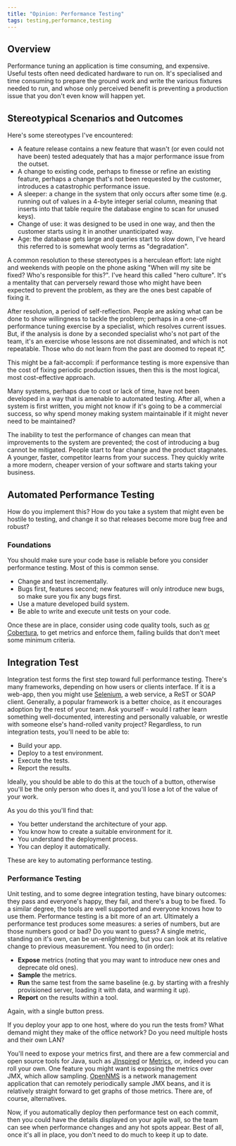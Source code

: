 ```yaml
---
title: "Opinion: Performance Testing"
tags: testing,performance,testing
---
```

<h2>Overview</h2>

<p>Performance tuning an application is time consuming, and expensive. Useful tests often need dedicated hardware to run on. It's specialised and time consuming to prepare the ground work and write the various fixtures needed to run, and whose only perceived benefit is preventing a production issue that you don't even know will happen yet.</p>

<h2>Stereotypical Scenarios and Outcomes</h2>

<p>Here's some stereotypes I've encountered:</p>

* A feature release contains a new feature that wasn't (or even could not have been) tested adequately that has a major performance issue from the outset.
* A change to existing code, perhaps to finesse or refine an existing feature, perhaps a change that's not been requested by the customer, introduces a catastrophic performance issue.
* A sleeper: a change in the system that only occurs after some time (e.g. running out of values in a 4-byte integer serial column, meaning that inserts into that table require the database engine to scan for unused keys).
* Change of use: it was designed to be used in one way, and then the customer starts using it in another unanticipated way.
* Age: the database gets large and queries start to slow down, I've heard this referred to is somewhat wooly terms as "degradation".

<p>A common resolution to these stereotypes is a herculean effort: late night and weekends with people on the phone asking "When will my site be fixed? Who's responsible for this?". I've heard this called "hero culture". It's a mentality that can perversely reward those who might have been expected to prevent the problem, as they are the ones best capable of fixing it.</p>

<p>After resolution, a period of self-reflection. People are asking what can be done to show willingness to tackle the problem; perhaps in a one-off performance tuning exercise by a specialist, which resolves current issues. But, if the analysis is done by a seconded specialist who's not part of the team, it's an exercise whose lessons are not disseminated, and which is not repeatable. Those who do not learn from the past are doomed to repeat it<a href="http://en.wikiquote.org/wiki/George_Santayana">*</a>.</p>

<p>This might be a fait-accompli: if performance testing is more expensive than the cost of fixing periodic production issues, then this is the most logical, most cost-effective approach.</p> 

<p>Many systems, perhaps due to cost or lack of time, have not been developed in a way that is amenable to automated testing. After all, when a system is first written, you might not know if it's going to be a commercial success, so why spend money making system maintainable if it might never need to be maintained?</p>

<p>The inability to test the performance of changes can mean that improvements to the system are prevented; the cost of introducing a bug cannot be mitigated. People start to fear change and the product stagnates. A younger, faster, competitor learns from your success. They quickly write a more modern, cheaper version of your software and starts taking your business.</p>

<h2>Automated Performance Testing</h2>

<p>How do you implement this? How do you take a system that might even be hostile to testing, and change it so that releases become more bug free and robust?</p>

<h3>Foundations</h3>

<p>You should make sure your code base is reliable before you consider performance testing. Most of this is common sense.</p>


* Change and test incrementally.
* Bugs first, features second; new features will only introduce new bugs, so make sure you fix any bugs first.
* Use a mature developed build system.
* Be able to write and execute unit tests on your code.


<p>Once these are in place, consider using code quality tools, such as <a href="http://findbugs.sourceforge.net"FindBugs</a> or <a href="http://cobertura.sourceforge.net">Cobertura</a>, to get metrics and enforce them, failing builds that don't meet some minimum criteria.</p>

<h2>Integration Test</h2>

<p>Integration test forms the first step toward full performance testing. There's many frameworks, depending on how users or clients interface. If it is a web-app, then you might use <a href="http://seleniumhq.org">Selenium</a>, a web service, a ReST or SOAP client. Generally, a popular framework is a better choice, as it encourages adoption by the rest of your team. Ask yourself - would I rather learn something well-documented, interesting and personally valuable, or wrestle with someone else's hand-rolled vanity project? Regardless, to run integration tests, you'll need to be able to:</p>


* Build your app.
* Deploy to a test environment.
* Execute the tests.
* Report the results.


<p>Ideally, you should be able to do this at the touch of a button, otherwise you'll be the only person who does it, and you'll lose a lot of the value of your work.</p>

<p>As you do this you'll find that:</p>


* You better understand the architecture of your app.
* You know how to create a suitable environment for it.
* You understand the deployment process.
* You can deploy it automatically.


<p>These are key to automating performance testing.</p>

<h3>Performance Testing</h3>

<p>Unit testing, and to some degree integration testing, have binary outcomes: they pass and everyone's happy, they fail, and there's a bug to be fixed. To a similar degree, the tools are well supported and everyone knows how to use them. Performance testing is a bit more of an art. Ultimately a performance test produces some measures: a series of numbers, but are those numbers good or bad? Do you want to guess? A single metric, standing on it's own, can be un-enlightening, but you can look at its relative change to previous measurement. You need to (in order):</p>


* <b>Expose</b> metrics (noting that you may want to introduce new ones and deprecate old ones).
* <b>Sample</b> the metrics.
* <b>Run</b> the same test from the same baseline (e.g. by starting with a freshly provisioned server, loading it with data, and warming it up).
* <b>Report</b> on the results within a tool.


<p>Again, with a single button press.</p>

<p>If you deploy your app to one host, where do you run the tests from? What demand might they make of the office network? Do you need multiple hosts and their own LAN?</p>

<p>You'll need to expose your metrics first, and there are a few commercial and open source tools for Java, such as <a href="http://www.jinspired.com">JInspired</a> or <a href="http://metrics.codahale.com">Metrics</a>, or, indeed you can roll your own. One feature you might want is exposing the metrics over JMX, which allow sampling. <a href="http://www.opennms.org">OpenNMS</a> is a network management application that can remotely periodically sample JMX beans, and it is relatively straight forward to get graphs of those metrics. There are, of course, alternatives.</p>

<p>Now, if you automatically deploy then performance test on each commit, then you could have the details displayed on your agile wall, so the team can see when performance changes and any hot spots appear. Best of all, once it's all in place, you don't need to do much to keep it up to date.</p>
